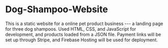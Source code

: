 # Dog-Shampoo-Website

This is a static website for a online pet product business --- a landing page for three dog shampoos. Used HTML, CSS, and JavaScript for development, and products loaded from a JSON file. Payment links will be set up through Stripe, and Firebase Hosting will be used for deployment.
